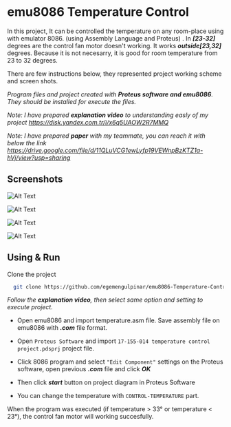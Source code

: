 # emu8086 Temperature Control

In this project, It can be controlled the temperature on any room-place using with emulator 8086. (using Assembly Language and Proteus)
. In ***[23-32]*** degrees are the control fan motor doesn't working.
It works ***outside[23,32]*** degrees. Because it is not necesarry, it is good for room temperature from 23 to 32 degrees.

There are few instructions below, they represented project working scheme and screen shots.



 *Program files and project created with **Proteus software and emu8086**. They should be installed for execute the files.*


*Note: I have prepared  **explanation video** to understanding easly of my project
https://disk.yandex.com.tr/i/x6q5UAOW2R7MMQ*

*Note: I have prepared  **paper** with my teammate, you can reach it with below the link
https://drive.google.com/file/d/11QLuVCG1ewLyfp19VEWnpBzKTZ1a-hVj/view?usp=sharing*




## Screenshots

![Alt Text](https://www.linkpicture.com/q/temperature.jpg)




![Alt Text](https://www.linkpicture.com/q/4_343.jpg)



![Alt Text](https://www.linkpicture.com/q/3_382.jpg)


![Alt Text](https://www.linkpicture.com/q/temp2.jpg)




## Using & Run 



Clone the project

```bash
  git clone https://github.com/egemengulpinar/emu8086-Temperature-Control.git
```

*Follow the ***explanation video***, then select same option and setting to execute project.*


- Open emu8086 and import temperature.asm file. Save assembly file on emu8086 with ***.com*** file format.

- Open `Proteus Software` and import `17-155-014 temperature control project.pdsprj` project file.



- Click 8086 program and select `"Edit Component"` settings on the Proteus software, open previous ***.com*** file and click ***OK***

- Then click ***start*** button on project diagram in Proteus Software

- You can change the temperature with  `CONTROL-TEMPERATURE` part.

When the program was executed (if  temperature > 33&deg;  or temperature < 23&deg;), the control fan motor will working succesfully.






